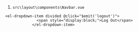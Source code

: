 1. `src\layout\components\Navbar.vue`

```
<el-dropdown-item divided @click="$emit('logout')">
              <span style="display:block;">Log Out</span>
            </el-dropdown-item>
```
